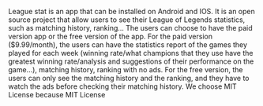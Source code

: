 League stat is an app that can be installed on Android and IOS. It is an open source project that allow users to see their League of Legends statistics, such as matching history, ranking... The users can choose to have the paid version app or the free version of the app. For the paid version ($9.99/month), the users can have the statistics report of the games they played for each week (winning rate/what champions that they use have the greatest winning rate/analysis and suggestions of their performance on the game...), matching history, ranking with no ads. For the free version, the users can only see the matching history and the ranking, and they have to watch the ads before checking their matching history.
We choose MIT License because MIT License 
